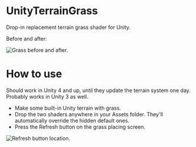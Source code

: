 # UnityTerrainGrass

Drop-in replacement terrain grass shader for Unity.

Before and after:

![Grass before and after.](https://raw.github.com/nition/UnityTerrainGrass/master/readme_grass.jpg)

# How to use

Should work in Unity 4 and up, until they update the terrain system one day. Probably works in Unity 3 as well.

- Make some built-in Unity terrain with grass.
- Drop the two shaders anywhere in your Assets folder. They'll automatically override the hidden default ones.
- Press the Refresh button on the grass placing screen.

![Refresh button location.](https://raw.github.com/nition/UnityTerrainGrass/master/readme_refresh_button.png)
